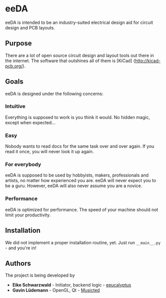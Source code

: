 # eeDA

eeDA is intended to be an industry-suited electrical design aid for circuit design and PCB layouts.

## Purpose

There are a lot of open source circuit design and layout tools out there in the internet. The software that outshines all of them is [KiCad] (http://kicad-pcb.org/).

## Goals

eeDA is designed under the following concerns:
### Intuitive
Everything is supposed to work is you think it would. No hidden magic, except when expected...
### Easy
Nobody wants to read docs for the same task over and over again. If you read it once, you will never look it up again.
### For everybody
eeDA is supposed to be used by hobbyists, makers, professionals and artists, no matter how experienced you are. eeDA will never expect you to be a guru. However, eeDA will also never assume you are a novice.
### Performance
eeDA is optimized for performance. The speed of your machine should not limit your productivity.

## Installation
We did not implement a proper installation routine, yet. 
Just run `__main__.py` - and you're in! 

## Authors
The project is being developed by
* **Eike Schwarzwald** - Initiator, backend logic - [eeucalyptus](https://github.com/eeucalyptus) 
* **Gavin Lüdemann** - OpenGL, Qt - [Musicted](https://github.com/Musicted)